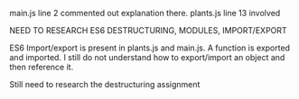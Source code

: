 main.js line 2 commented out explanation there. plants.js line 13 involved

NEED TO RESEARCH ES6 DESTRUCTURING, MODULES, IMPORT/EXPORT

ES6 Import/export is present in plants.js and main.js. A function is exported and
imported. I still do not understand how to export/import an object and then
reference it.

Still need to research the destructuring assignment
